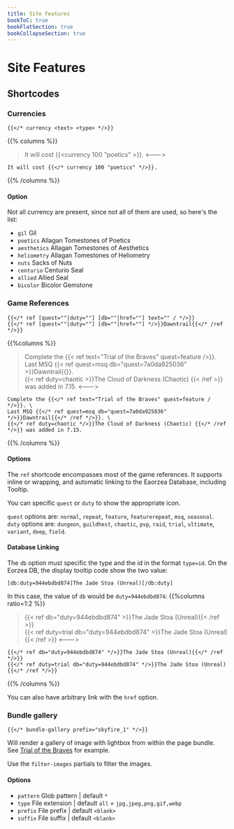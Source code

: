 ```yaml
---
title: Site Features
bookToC: true
bookFlatSection: true
bookCollapseSection: true
---
```


# Site Features

## Shortcodes

### Currencies
```tpl
{{</* currency <text> <type> */>}}
```

{{% columns %}}
> It will cost {{<currency 100 "poetics" >}}.
<--->
```tpl
It will cost {{</* currency 100 "poetics" */>}}.
```
{{% /columns %}}
#### Option

Not all currency are present, since not all of them are used, so here's the list:

* `gil` Gil
* `poetics` Allagan Tomestones of Poetics
* `aesthetics` Allagan Tomestones of Aesthetics
* `heliometry` Allagan Tomestones of Heliometry
* `nuts` Sacks of Nuts
* `centurio` Centurio Seal
* `allied` Allied Seal
* `bicolor` Bicolor Gemstone

### Game References

```tpl
{{</* ref [quest=""|duty=""] [db=""|href=""] text="" / */>}}
{{</* ref [quest=""|duty=""] [db=""|href=""] */>}}Dawntrail{{</* /ref */>}}
```

{{%columns %}}
> Complete the {{< ref text="Trial of the Braves" quest=feature />}}. \
> Last MSQ {{< ref quest=msq db="quest=7a0da925036" >}}Dawntrail{{</ref>}}. \
> {{< ref duty=chaotic >}}The Cloud of Darkness (Chaotic) {{< /ref >}} was added in 7.15.
<--->
```tpl
Complete the {{</* ref text="Trial of the Braves" quest=feature / */>}}. \
Last MSQ {{</* ref quest=msq db="quest=7a0da925036" */>}}Dawntrail{{</* /ref */>}}. \
{{</* ref duty=chaotic */>}}The Cloud of Darkness (Chaotic) {{</* /ref */>}} was added in 7.15.
```
{{% /columns %}}

#### Options

The `ref` shortcode encompasses most of the game references. It supports inline or wrapping, and automatic linking to the Eaorzea Database, including Tooltip.

You can specific `quest` or `duty` to show the appropriate icon.

`quest` options are: `normal`, `repeat`, `feature`, `featurerepeat`, `msq`, `seasonal`. \
`duty` options are: `dungeon`, `guildhest`, `chaotic`, `pvp`, `raid`, `trial`, `ultimate`, `variant`, `deep`, `field`.

#### Database Linking

The `db` option must specific the type and the id in the format `type=id`. On the Eorzea DB, the display tooltip code show the two value:

```text
[db:duty=944ebdbd874]The Jade Stoa (Unreal)[/db:duty]
```
In this case, the value of `db` would be `duty=944ebdbd874`:
{{%columns ratio=1:2 %}}
> {{< ref db="duty=944ebdbd874" >}}The Jade Stoa (Unreal){{< /ref >}} \
> {{< ref duty=trial db="duty=944ebdbd874" >}}The Jade Stoa (Unreal){{< /ref >}}
<--->
```tpl
{{</* ref db="duty=944ebdbd874" */>}}The Jade Stoa (Unreal){{</* /ref */>}}
{{</* ref duty=trial db="duty=944ebdbd874" */>}}The Jade Stoa (Unreal){{</* /ref */>}}
```
{{% /columns %}}

You can also have arbitrary link with the `href` option.

### Bundle gallery

  ```text
  {{</* bundle-gallery prefix="skyfire_1" */>}}
  ```

Will render a gallery of image with lightbox from within the page bundle. See [Trial of the Braves](/relic-weapons/arr/trial-of-the-braves/) for example.

Use the `filter-images` partials to filter the images.

#### Options
* `pattern` Glob pattern | default `*`
* `type` File extension | default `all` = `jpg,jpeg,png,gif,webp`
* `prefix` File prefix | default `<blank>`
* `suffix` File suffix | default `<blank>`
